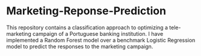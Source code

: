 # Marketing-Reponse-Prediction
This repository contains a classification approach to optimizing a tele-marketing campaign of a Portuguese banking institution. I have implemented a Random Forest model over a benchmark Logistic Regression model to predict the responses to the marketing campaign.  
